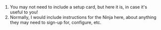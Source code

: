 1. You may not need to include a setup card, but here it is, in case it's useful to you!
2. Normally, I would include instructions for the Ninja here, about anything they may need to sign-up for, configure, etc.



